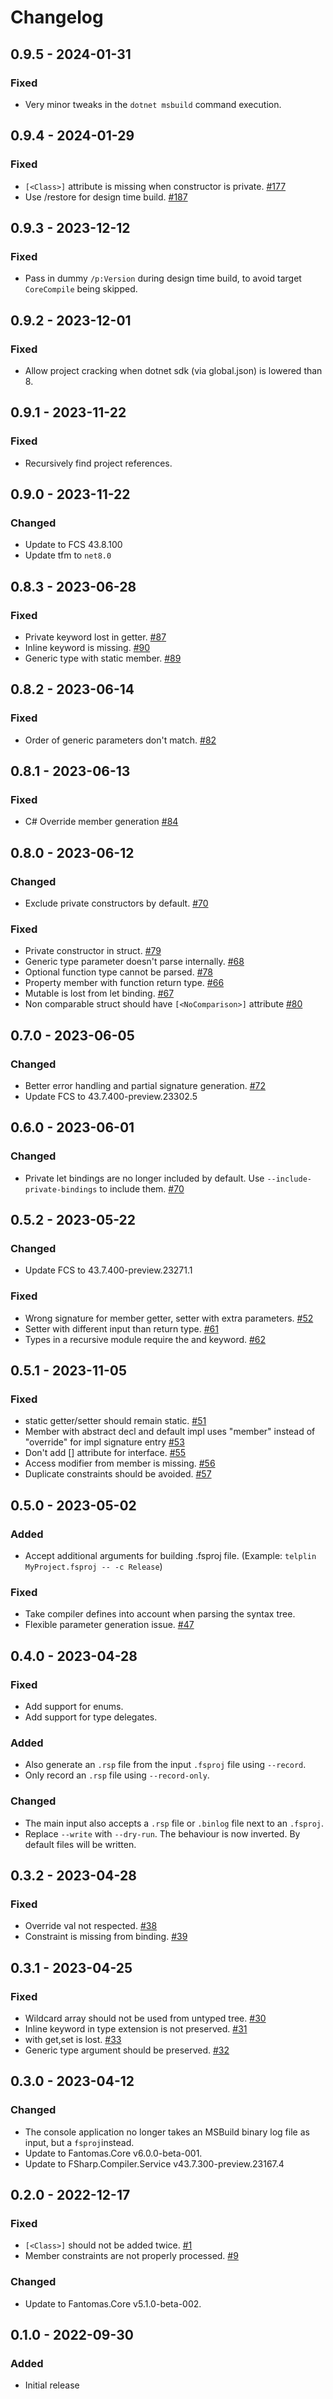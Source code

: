 # Changelog

## 0.9.5 - 2024-01-31

### Fixed
* Very minor tweaks in the `dotnet msbuild` command execution.

## 0.9.4 - 2024-01-29

### Fixed
* `[<Class>]` attribute is missing when constructor is private. [#177](https://github.com/nojaf/telplin/issues/177)
* Use /restore for design time build. [#187](https://github.com/nojaf/telplin/pull/187)

## 0.9.3 - 2023-12-12

### Fixed
* Pass in dummy `/p:Version` during design time build, to avoid target `CoreCompile` being skipped.

## 0.9.2 - 2023-12-01

### Fixed
* Allow project cracking when dotnet sdk (via global.json) is lowered than 8.

## 0.9.1 - 2023-11-22

### Fixed
* Recursively find project references.

## 0.9.0 - 2023-11-22

### Changed
* Update to FCS 43.8.100
* Update tfm to `net8.0`

## 0.8.3 - 2023-06-28

### Fixed
* Private keyword lost in getter. [#87](https://github.com/nojaf/telplin/issues/87)
* Inline keyword is missing. [#90](https://github.com/nojaf/telplin/issues/90)
* Generic type with static member. [#89](https://github.com/nojaf/telplin/issues/89)

## 0.8.2 - 2023-06-14

### Fixed
* Order of generic parameters don't match. [#82](https://github.com/nojaf/telplin/issues/82)

## 0.8.1 - 2023-06-13

### Fixed
* C# Override member generation [#84](https://github.com/nojaf/telplin/issues/84)

## 0.8.0 - 2023-06-12

### Changed
* Exclude private constructors by default. [#70](https://github.com/nojaf/telplin/issues/70)

### Fixed
* Private constructor in struct. [#79](https://github.com/nojaf/telplin/issues/79)
* Generic type parameter doesn't parse internally. [#68](https://github.com/nojaf/telplin/issues/68)
* Optional function type cannot be parsed. [#78](https://github.com/nojaf/telplin/issues/78)
* Property member with function return type. [#66](https://github.com/nojaf/telplin/issues/66)
* Mutable is lost from let binding. [#67](https://github.com/nojaf/telplin/issues/67)
* Non comparable struct should have `[<NoComparison>]` attribute [#80](https://github.com/nojaf/telplin/issues/80)

## 0.7.0 - 2023-06-05

### Changed
* Better error handling and partial signature generation. [#72](https://github.com/nojaf/telplin/issues/72)
* Update FCS to 43.7.400-preview.23302.5

## 0.6.0 - 2023-06-01

### Changed
* Private let bindings are no longer included by default. Use `--include-private-bindings` to include them. [#70](https://github.com/nojaf/telplin/issues/70)

## 0.5.2 - 2023-05-22

### Changed
* Update FCS to 43.7.400-preview.23271.1

### Fixed
* Wrong signature for member getter, setter with extra parameters. [#52](https://github.com/nojaf/telplin/issues/52)
* Setter with different input than return type. [#61](https://github.com/nojaf/telplin/issues/61)
* Types in a recursive module require the and keyword. [#62](https://github.com/nojaf/telplin/issues/62)

## 0.5.1 - 2023-11-05

### Fixed
* static getter/setter should remain static. [#51](https://github.com/nojaf/telplin/issues/51)
* Member with abstract decl and default impl uses "member" instead of "override" for impl signature entry [#53](https://github.com/nojaf/telplin/issues/53)
* Don't add [<Class>] attribute for interface. [#55](https://github.com/nojaf/telplin/issues/55)
* Access modifier from member is missing. [#56](https://github.com/nojaf/telplin/issues/56)
* Duplicate constraints should be avoided. [#57](https://github.com/nojaf/telplin/issues/57)

## 0.5.0 - 2023-05-02

### Added
* Accept additional arguments for building .fsproj file. (Example: `telplin MyProject.fsproj -- -c Release`)

### Fixed
* Take compiler defines into account when parsing the syntax tree.
* Flexible parameter generation issue. [#47](https://github.com/nojaf/telplin/issues/47)

## 0.4.0 - 2023-04-28

### Fixed
* Add support for enums.
* Add support for type delegates.

### Added
* Also generate an `.rsp` file from the input `.fsproj` file using `--record`.
* Only record an `.rsp` file using `--record-only`.

### Changed
* The main input also accepts a `.rsp` file or `.binlog` file next to an `.fsproj`.
* Replace `--write` with `--dry-run`. The behaviour is now inverted. By default files will be written.

## 0.3.2 - 2023-04-28

### Fixed
* Override val not respected. [#38](https://github.com/nojaf/telplin/issues/38)
* Constraint is missing from binding. [#39](https://github.com/nojaf/telplin/issues/39)

## 0.3.1 - 2023-04-25

### Fixed
* Wildcard array should not be used from untyped tree. [#30](https://github.com/nojaf/telplin/issues/30)
* Inline keyword in type extension is not preserved. [#31](https://github.com/nojaf/telplin/issues/31)
* with get,set is lost. [#33](https://github.com/nojaf/telplin/issues/33)
* Generic type argument should be preserved. [#32](https://github.com/nojaf/telplin/issues/32)

## 0.3.0 - 2023-04-12

### Changed
* The console application no longer takes an MSBuild binary log file as input, but a `fsproj`instead.
* Update to Fantomas.Core v6.0.0-beta-001.
* Update to FSharp.Compiler.Service v43.7.300-preview.23167.4

## 0.2.0 - 2022-12-17

### Fixed
* `[<Class>]` should not be added twice. [#1](https://github.com/nojaf/telplin/issues/1)
* Member constraints are not properly processed. [#9](https://github.com/nojaf/telplin/issues/9)

### Changed
* Update to Fantomas.Core v5.1.0-beta-002.

## 0.1.0 - 2022-09-30

### Added

* Initial release
